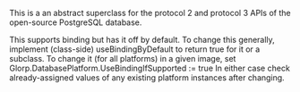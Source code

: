 This is a an abstract superclass for the protocol 2 and protocol 3 APIs of the open-source PostgreSQL database.

This supports binding but has it off by default.  To change this generally, implement (class-side) useBindingByDefault to return true for it or a subclass.  To change it (for all platforms) in a given image, set
	Glorp.DatabasePlatform.UseBindingIfSupported := true
In either case check already-assigned values of any existing platform instances after changing.

